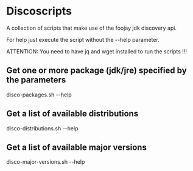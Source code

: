# Discoscripts

A collection of scripts that make use of the foojay jdk discovery api.

For help just execute the script without the --help parameter.

ATTENTION: You need to have jq and wget installed to run the scripts !!!

## Get one or more package (jdk/jre) specified by the parameters
disco-packages.sh --help


## Get a list of available distributions
disco-distributions.sh --help


## Get a list of available major versions
disco-major-versions.sh --help